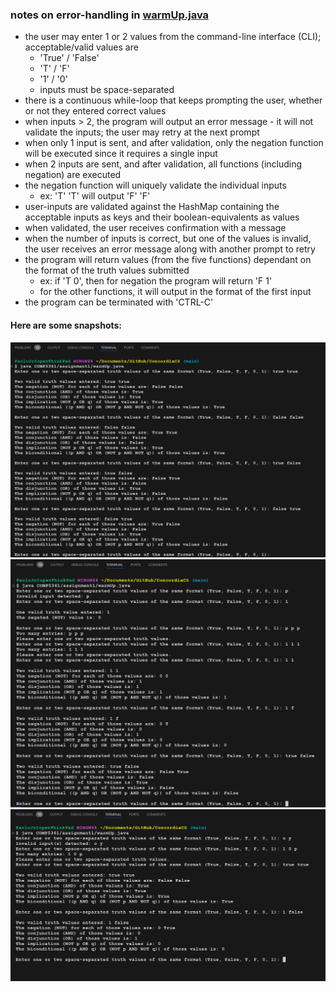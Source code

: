 ### notes on error-handling in [warmUp.java](./warmUp.java)
- the user may enter 1 or 2 values from the command-line interface (CLI); acceptable/valid values are 
    - 'True' / 'False'
    - 'T' / 'F'
    - '1' / '0'
    - inputs must be space-separated
- there is a continuous while-loop that keeps prompting the user, whether or not they entered correct values
- when inputs > 2, the program will output an error message - it will not validate the inputs; the user may retry at the next prompt
- when only 1 input is sent, and after validation, only the negation function will be executed since it requires a single input
- when 2 inputs are sent, and after validation, all functions (including negation) are executed
- the negation function will uniquely validate the individual inputs
    - ex: 'T' 'T' will output 'F' 'F'
- user-inputs are validated against the HashMap containing the acceptable inputs as keys and their boolean-equivalents as values
- when validated, the user receives confirmation with a message
- when the number of inputs is correct, but one of the values is invalid, the user receives an error message along with another prompt to retry
- the program will return values (from the five functions) dependant on the format of the truth values submitted
    - ex: if 'T 0', then for negation the program will return 'F 1'
    - for the other functions, it will output in the format of the first input
- the program can be terminated with 'CTRL-C'


#### Here are some snapshots:
![error-handling1](./errorHandling1.png)
![error-handling2](./errorHandling2.png)
![error-handling3](./errorHandling3.png)
